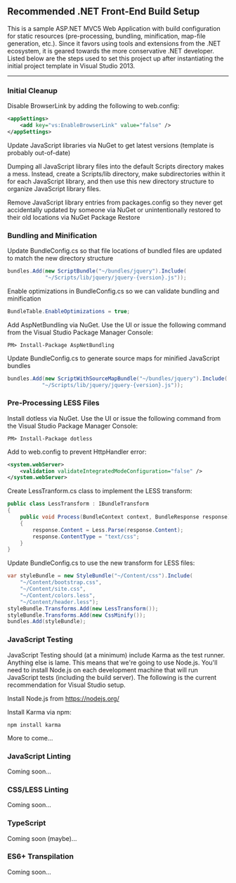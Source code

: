 ## Recommended .NET Front-End Build Setup

This is a sample ASP.NET MVC5 Web Application with build configuration for static resources (pre-processing, bundling, minification, map-file generation, etc.).  Since it favors using tools and extensions from the .NET ecosystem, it is geared towards the more conservative .NET developer.  Listed below are the steps used to set this project up after instantiating the initial project template in Visual Studio 2013.



---


### Initial Cleanup

Disable BrowserLink by adding the following to web.config:

```XML
<appSettings>
    <add key="vs:EnableBrowserLink" value="false" />
</appSettings>
```

Update JavaScript libraries via NuGet to get latest versions (template is probably out-of-date)

Dumping all JavaScript library files into the default Scripts directory makes a mess.  Instead, create a Scripts/lib directory, make subdirectories within it for each JavaScript library, and then use this new directory structure to organize JavaScript library files.

Remove JavaScript library entries from packages.config so they never get accidentally updated by someone via NuGet or unintentionally restored to their old locations via NuGet Package Restore


### Bundling and Minification

Update BundleConfig.cs so that file locations of bundled files are updated to match the new directory structure

```C#
bundles.Add(new ScriptBundle("~/bundles/jquery").Include(
            "~/Scripts/lib/jquery/jquery-{version}.js"));
```

Enable optimizations in BundleConfig.cs so we can validate bundling and minification

```C#
BundleTable.EnableOptimizations = true;
```

Add AspNetBundling via NuGet.  Use the UI or issue the following command from the Visual Studio Package Manager Console:

```
PM> Install-Package AspNetBundling
```

Update BundleConfig.cs to generate source maps for minified JavaScript bundles

```C#
bundles.Add(new ScriptWithSourceMapBundle("~/bundles/jquery").Include(
           "~/Scripts/lib/jquery/jquery-{version}.js"));
```

### Pre-Processing LESS Files

Install dotless via NuGet.  Use the UI or issue the following command from the Visual Studio Package Manager Console:

```
PM> Install-Package dotless
```

Add to web.config to prevent HttpHandler error:  

```XML
<system.webServer>
    <validation validateIntegratedModeConfiguration="false" />
</system.webServer>
```

Create LessTranform.cs class to implement the LESS transform: 

```C#
public class LessTransform : IBundleTransform
{
    public void Process(BundleContext context, BundleResponse response)
    {
        response.Content = Less.Parse(response.Content);
        response.ContentType = "text/css";
    }
}
```

Update BundleConfig.cs to use the new transform for LESS files:

```C#
var styleBundle = new StyleBundle("~/Content/css").Include(
    "~/Content/bootstrap.css",
    "~/Content/site.css",
    "~/Content/colors.less",
    "~/Content/header.less");
styleBundle.Transforms.Add(new LessTransform());
styleBundle.Transforms.Add(new CssMinify());
bundles.Add(styleBundle);
```

### JavaScript Testing

JavaScript Testing should (at a minimum) include Karma as the test runner.  Anything else is lame.  This means that we're going to use Node.js.  You'll need to install Node.js on each development machine that will run JavaScript tests (including the build server).  The following is the current recommendation for Visual Studio setup.

Install Node.js from https://nodejs.org/

Install Karma via npm:

```
npm install karma 
```

More to come...


### JavaScript Linting

Coming soon...


### CSS/LESS Linting

Coming soon...


### TypeScript

Coming soon (maybe)...


### ES6+ Transpilation

Coming soon...
